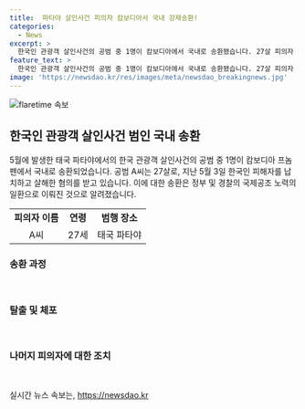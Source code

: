 ```yaml
---
title:  파타야 살인사건 피의자 캄보디아서 국내 강제송환!
categories:
  - News
excerpt: >
  한국인 관광객 살인사건의 공범 중 1명이 캄보디아에서 국내로 송환됐습니다. 27살 피의자 A씨는 태국에서 한국인 피해자를 납치하고 살해한 혐의를 받고 있으며, 이번 송환으로 공범 중 2명 중 1명이 검거됐습니다. 다른 1명은 국내 재판을 받는 중이고, 나머지 피의자는 아직 해외 도피 중이지만 국제공조를 통해 검거할 예정입니다.
feature_text: >
  한국인 관광객 살인사건의 공범 중 1명이 캄보디아에서 국내로 송환됐습니다. 27살 피의자 A씨는 태국에서 한국인 피해자를 납치하고 살해한 혐의를 받고 있으며, 이번 송환으로 공범 중 2명 중 1명이 검거됐습니다. 다른 1명은 국내 재판을 받는 중이고, 나머지 피의자는 아직 해외 도피 중이지만 국제공조를 통해 검거할 예정입니다.
image: 'https://newsdao.kr/res/images/meta/newsdao_breakingnews.jpg'
---
```


<p><img src="https://newsdao.kr/res/images/meta/newsdao_breakingnews.jpg" alt="flaretime 속보" /></p>

<h2 data-ke-size="size26">한국인 관광객 살인사건 범인 국내 송환</h2>

<p data-ke-size="size16">5월에 발생한 태국 파타야에서의 한국 관광객 살인사건의 공범 중 1명이 캄보디아 프놈펜에서 국내로 송환되었습니다. 공범 A씨는 27살로, 지난 5월 3일 한국인 피해자를 납치하고 살해한 혐의를 받고 있습니다. 이에 대한 송환은 정부 및 경찰의 국제공조 노력의 일환으로 이뤄진 것으로 알려졌습니다. </p>

<table>
  <tr>
    <td style="text-align: center; height: 17px;"><b>피의자 이름</b></td>
    <td style="text-align: center; height: 17px;"><b>연령</b></td>
    <td style="text-align: center; height: 17px;"><b>범행 장소</b></td>
  </tr>
  <tr>
    <td style="text-align: center; height: 17px;">A씨</td>
    <td style="text-align: center; height: 17px;">27세</td>
    <td style="text-align: center; height: 17px;">태국 파타야</td>
  </tr>
</table>

<h3 data-ke-size="size20">송환 과정</h3>

<p data-ke-size="size16">&nbsp;</p>

<h3 data-ke-size="size20">탈출 및 체포</h3>

<p data-ke-size="size16">&nbsp;</p>

<h3 data-ke-size="size20">나머지 피의자에 대한 조치</h3>

<p data-ke-size="size16">&nbsp;</p>
실시간 뉴스 속보는, <a href="https://newsdao.kr" rel="dofollow">https://newsdao.kr</a>


